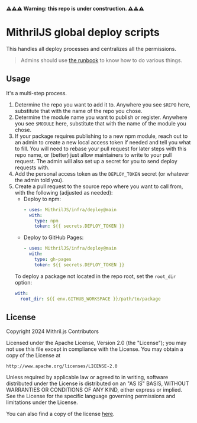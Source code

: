 **⚠⚠⚠ Warning: this repo is under construction. ⚠⚠⚠**

# MithrilJS global deploy scripts

This handles all deploy processes and centralizes all the permissions.

> Admins should use [the runbook](./RUNBOOK.md) to know how to do various things.

## Usage

It's a multi-step process.

1. Determine the repo you want to add it to. Anywhere you see `$REPO` here, substitute that with the name of the repo you chose.
2. Determine the module name you want to publish or register. Anywhere you see `$MODULE` here, substitute that with the name of the module you chose.
3. If your package requires publishing to a new npm module, reach out to an admin to create a new local access token if needed and tell you what to fill. You will need to rebase your pull request for later steps with this repo name, or (better) just allow maintainers to write to your pull request. The admin will also set up a secret for you to send deploy requests with.
4. Add the personal access token as the `DEPLOY_TOKEN` secret (or whatever the admin told you).
5. Create a pull request to the source repo where you want to call from, with the following (adjusted as needed):
   - Deploy to npm:
     ```yml
     - uses: MithrilJS/infra/deploy@main
       with:
         type: npm
         token: ${{ secrets.DEPLOY_TOKEN }}
     ```
   - Deploy to GitHub Pages:
     ```yml
     - uses: MithrilJS/infra/deploy@main
       with:
         type: gh-pages
         token: ${{ secrets.DEPLOY_TOKEN }}
     ```
   To deploy a package not located in the repo root, set the `root_dir` option:
   ```yml
   with:
     root_dir: ${{ env.GITHUB_WORKSPACE }}/path/to/package
   ```

## License

Copyright 2024 Mithril.js Contributors

Licensed under the Apache License, Version 2.0 (the "License");
you may not use this file except in compliance with the License.
You may obtain a copy of the License at

    http://www.apache.org/licenses/LICENSE-2.0

Unless required by applicable law or agreed to in writing, software
distributed under the License is distributed on an "AS IS" BASIS,
WITHOUT WARRANTIES OR CONDITIONS OF ANY KIND, either express or implied.
See the License for the specific language governing permissions and
limitations under the License.

You can also find a copy of the license [here](./LICENSE).
